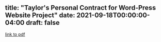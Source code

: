 
title: "Taylor's Personal Contract for Word-Press Website Project"
date: 2021-09-18T00:00:00-04:00
draft: false
---


[link to pdf](https://vibrant-williams-d83705.netlify.app/Group%202%20Team%20Contract.pdf)
